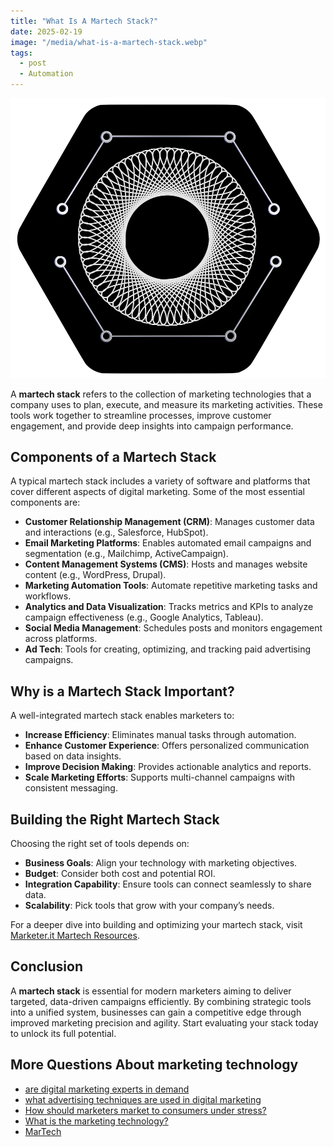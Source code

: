 ```yaml
---
title: "What Is A Martech Stack?"
date: 2025-02-19
image: "/media/what-is-a-martech-stack.webp"
tags:
  - post
  - Automation
---
```


![What Is A Martech Stack?](/media/what-is-a-martech-stack.webp)

A **martech stack** refers to the collection of marketing technologies that a company uses to plan, execute, and measure its marketing activities. These tools work together to streamline processes, improve customer engagement, and provide deep insights into campaign performance.

## Components of a Martech Stack

A typical martech stack includes a variety of software and platforms that cover different aspects of digital marketing. Some of the most essential components are:

- **Customer Relationship Management (CRM)**: Manages customer data and interactions (e.g., Salesforce, HubSpot).
- **Email Marketing Platforms**: Enables automated email campaigns and segmentation (e.g., Mailchimp, ActiveCampaign).
- **Content Management Systems (CMS)**: Hosts and manages website content (e.g., WordPress, Drupal).
- **Marketing Automation Tools**: Automate repetitive marketing tasks and workflows.
- **Analytics and Data Visualization**: Tracks metrics and KPIs to analyze campaign effectiveness (e.g., Google Analytics, Tableau).
- **Social Media Management**: Schedules posts and monitors engagement across platforms.
- **Ad Tech**: Tools for creating, optimizing, and tracking paid advertising campaigns.
  
## Why is a Martech Stack Important?

A well-integrated martech stack enables marketers to:

- **Increase Efficiency**: Eliminates manual tasks through automation.
- **Enhance Customer Experience**: Offers personalized communication based on data insights.
- **Improve Decision Making**: Provides actionable analytics and reports.
- **Scale Marketing Efforts**: Supports multi-channel campaigns with consistent messaging.
  
## Building the Right Martech Stack

Choosing the right set of tools depends on:

- **Business Goals**: Align your technology with marketing objectives.
- **Budget**: Consider both cost and potential ROI.
- **Integration Capability**: Ensure tools can connect seamlessly to share data.
- **Scalability**: Pick tools that grow with your company’s needs.

For a deeper dive into building and optimizing your martech stack, visit [Marketer.it Martech Resources](https://marketer.it.com/posts/martech).

## Conclusion

A **martech stack** is essential for modern marketers aiming to deliver targeted, data-driven campaigns efficiently. By combining strategic tools into a unified system, businesses can gain a competitive edge through improved marketing precision and agility. Start evaluating your stack today to unlock its full potential.

## More Questions About marketing technology

- [are digital marketing experts in demand](/posts/are-digital-marketing-experts-in-demand)
- [what advertising techniques are used in digital marketing](/posts/what-advertising-techniques-are-used-in-digital-ma)
- [How should marketers market to consumers under stress?](/posts/how-should-marketers-market-to-consumers-under-str)
- [What is the marketing technology?](/posts/what-is-the-marketing-technology)
- [MarTech](/posts/martech)
